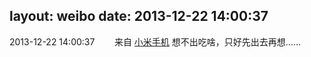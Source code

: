 layout: weibo
date: 2013-12-22 14:00:37
---
<meta name="referrer" content="no-referrer" />

2013-12-22 14:00:37  &nbsp;&nbsp;&nbsp;&nbsp;&nbsp;&nbsp; 来自 <a href="http://app.weibo.com/t/feed/22zMnn" rel="nofollow">小米手机</a>
想不出吃啥，只好先出去再想…… ​​​
